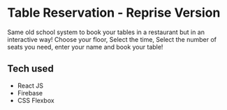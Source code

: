 # Table Reservation - Reprise Version

Same old school system to book your tables in a restaurant but in an interactive way! Choose your floor, Select the time, Select the number of seats you need, enter your name and book your table!

## Tech used

- React JS
- Firebase
- CSS Flexbox
